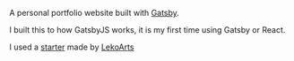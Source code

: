 A personal portfolio website built with [Gatsby](https://www.gatsbyjs.org/).

I built this to how GatsbyJS works, it is my first time using Gatsby or React.

I used a [starter](https://www.gatsbyjs.org/starters/LekoArts/gatsby-starter-portfolio-cara/) made by [LekoArts](https://github.com/LekoArts)
